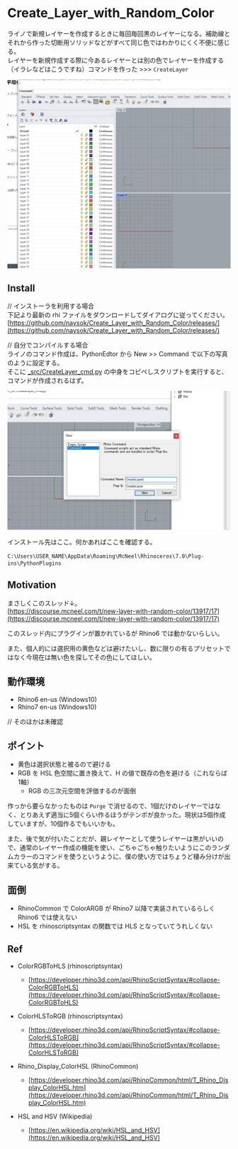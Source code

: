 # Create_Layer_with_Random_Color  


ライノで新規レイヤーを作成するときに毎回毎回黒のレイヤーになる。補助線とそれから作った切断用ソリッドなどがすべて同じ色ではわかりにくく不便に感じる。  
レイヤーを新規作成する際に今あるレイヤーとは別の色でレイヤーを作成する（イラレなどはこうですね）コマンドを作った >>> `CreateLayer`  

![photo](_image/220807_1.png)  


## Install  

// インストーラを利用する場合  
下記より最新の rhi ファイルをダウンロードしてダイアログに従ってください。  
[https://github.com/naysok/Create_Layer_with_Random_Color/releases/](https://github.com/naysok/Create_Layer_with_Random_Color/releases/)  

// 自分でコンパイルする場合  
ライノのコマンド作成は、PythonEdtor から New >> Command で以下の写真のように設定する。  
そこに [_src/CreateLayer_cmd.py](https://github.com/naysok/Create_Layer_with_Random_Color/blob/main/_src/CreateLayer%EF%BC%BFcmd.py) の中身をコピペしスクリプトを実行すると、コマンドが作成されるはず。  

![photo](_image/220807_0.png)  

インストール先はここ。何かあればここを確認する。  
```
C:\Users\USER_NAME\AppData\Roaming\McNeel\Rhinoceros\7.0\Plug-ins\PythonPlugins
```


## Motivation  

まさしくこのスレッド↓。  
[https://discourse.mcneel.com/t/new-layer-with-random-color/13917/17](https://discourse.mcneel.com/t/new-layer-with-random-color/13917/17)  

このスレッド内にプラグインが置かれているが Rhino6 では動かないらしい。  

また、個人的には選択用の黄色などは避けたいし、数に限りの有るプリセットではなく今現在は無い色を探してその色にしてほしい。  


## 動作環境  

- Rhino6 en-us (Windows10)  
- Rhino7 en-us (Windows10)  

// そのほかは未確認  


## ポイント  

- 黄色は選択状態と被るので避ける  
- RGB を HSL 色空間に置き換えて、H の値で既存の色を避ける（これならば 1軸）  
  - RGB の三次元空間を評価するのが面倒  

作っから要らなかったものは `Purge` で消せるので、1個だけのレイヤーではなく、とりあえず適当に5個くらい作るほうがテンポが良かった。現状は5個作成していますが、10個作るでもいいかも。  

また、後で気が付いたことだが、親レイヤーとして使うレイヤーは黒がいいので、通常のレイヤー作成の機能を使い、ごちゃごちゃ触りたいようにこのランダムカラーのコマンドを使うというように、僕の使い方ではちょうど棲み分けが出来ている気がする。  


## 面倒  

- RhinoCommon で ColorARGB が Rhino7 以降で実装されているらしく Rhino6 では使えない  
- HSL を rhinoscriptsyntax の関数では HLS となっていてうれしくない  


## Ref  

- ColorRGBToHLS (rhinoscriptsyntax)  
  - [https://developer.rhino3d.com/api/RhinoScriptSyntax/#collapse-ColorRGBToHLS](https://developer.rhino3d.com/api/RhinoScriptSyntax/#collapse-ColorRGBToHLS)  


- ColorHLSToRGB (rhinoscriptsyntax)  
  - [https://developer.rhino3d.com/api/RhinoScriptSyntax/#collapse-ColorHLSToRGB](https://developer.rhino3d.com/api/RhinoScriptSyntax/#collapse-ColorHLSToRGB)  


- Rhino_Display_ColorHSL (RhinoCommon)  
  - [https://developer.rhino3d.com/api/RhinoCommon/html/T_Rhino_Display_ColorHSL.htm](https://developer.rhino3d.com/api/RhinoCommon/html/T_Rhino_Display_ColorHSL.htm)  


- HSL and HSV (Wikipedia)  
  - [https://en.wikipedia.org/wiki/HSL_and_HSV](https://en.wikipedia.org/wiki/HSL_and_HSV)  


